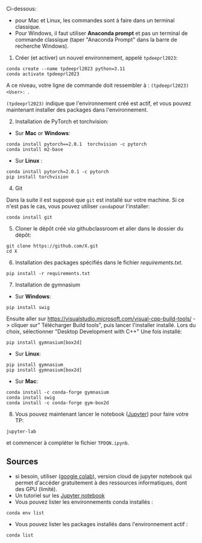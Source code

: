 
Ci-dessous:
* pour Mac et Linux, les commandes sont à faire dans un terminal classique. 
* Pour Windows, il faut utiliser **Anaconda prompt** et pas un terminal de commande classique (taper "Anaconda Prompt" dans la barre de recherche Windows). 

1. Créer (et activer) un nouvel environnement, appelé `tpdeeprl2023`:

```
conda create --name tpdeeprl2023 python=3.11
conda activate tpdeeprl2023
```

A ce niveau, votre ligne de commande doit ressembler à : `(tpdeeprl2023) <User>: `. 

`(tpdeeprl2023)` indique que l'environnement créé est actif, et vous pouvez maintenant installer des packages dans l'environnement.


2. Installation de PyTorch et torchvision:

-  Sur __Mac__ or __Windows__: 
```
conda install pytorch==2.0.1  torchvision -c pytorch
conda install m2-base
```
- Sur __Linux__ : 
```
conda install pytorch=2.0.1 -c pytorch 
pip install torchvision
```
4. Git

Dans la suite il est supposé que `git` est installé sur votre machine. Si ce n'est pas le cas, vous pouvez utiliser `conda`pour l'installer:
```
conda install git
```

5. Cloner le dépôt créé *via* githubclassroom et aller dans le dossier du dépôt:
```
git clone https://github.com/X.git
cd X
```

6. Installation des packages spécifiés dans le fichier *requirements.txt*.
```
pip install -r requirements.txt
```
7. Installation de gymnasium
-  Sur __Windows__:
```
pip install swig
```
Ensuite aller sur https://visualstudio.microsoft.com/visual-cpp-build-tools/
 -> cliquer sur" Télécharger Build tools", puis lancer l'installer installé. Lors du choix, sélectionner "Desktop Development with C++"
Une fois installé:
```
pip install gymnasium[box2d]
```

- Sur __Linux__: 
```
pip install gymnasium
pip install gymnasium[box2d]
```
- Sur __Mac__:
```
conda install -c conda-forge gymnasium
conda install swig
conda install -c conda-forge gym-box2d
```


8. Vous pouvez maintenant lancer le notebook ([Jupyter](https://jupyter.org)) pour faire votre TP:
```
jupyter-lab
```
et commencer à compléter le fichier `TPDQN.ipynb`.

## Sources

- si besoin, utiliser ([google colab](https://colab.research.google.com/?hl=fr)), version cloud de jupyter notebook qui  permet d'accéder gratuitement à des ressources informatiques, dont des GPU (limité).
- Un tutoriel sur les [Jupyter notebook](https://python.sdv.univ-paris-diderot.fr/18_jupyter/)
- Vous pouvez lister les environnements conda installés :
```
conda env list
```
- Vous pouvez lister les packages installés dans l'environnement actif :
```
conda list
```

